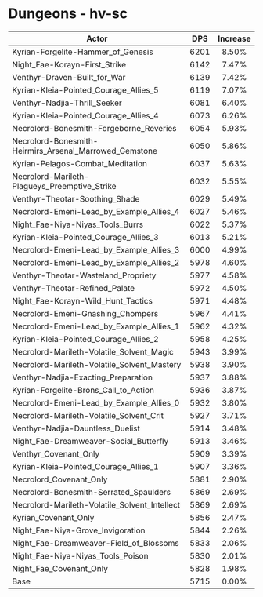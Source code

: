 # Dungeons - hv-sc
| Actor | DPS | Increase |
|---|:---:|:---:|
|Kyrian-Forgelite-Hammer_of_Genesis|6201|8.50%|
|Night_Fae-Korayn-First_Strike|6142|7.47%|
|Venthyr-Draven-Built_for_War|6139|7.42%|
|Kyrian-Kleia-Pointed_Courage_Allies_5|6119|7.07%|
|Venthyr-Nadjia-Thrill_Seeker|6081|6.40%|
|Kyrian-Kleia-Pointed_Courage_Allies_4|6073|6.26%|
|Necrolord-Bonesmith-Forgeborne_Reveries|6054|5.93%|
|Necrolord-Bonesmith-Heirmirs_Arsenal_Marrowed_Gemstone|6050|5.86%|
|Kyrian-Pelagos-Combat_Meditation|6037|5.63%|
|Necrolord-Marileth-Plagueys_Preemptive_Strike|6032|5.55%|
|Venthyr-Theotar-Soothing_Shade|6029|5.49%|
|Necrolord-Emeni-Lead_by_Example_Allies_4|6027|5.46%|
|Night_Fae-Niya-Niyas_Tools_Burrs|6022|5.37%|
|Kyrian-Kleia-Pointed_Courage_Allies_3|6013|5.21%|
|Necrolord-Emeni-Lead_by_Example_Allies_3|6000|4.99%|
|Necrolord-Emeni-Lead_by_Example_Allies_2|5978|4.60%|
|Venthyr-Theotar-Wasteland_Propriety|5977|4.58%|
|Venthyr-Theotar-Refined_Palate|5972|4.50%|
|Night_Fae-Korayn-Wild_Hunt_Tactics|5971|4.48%|
|Necrolord-Emeni-Gnashing_Chompers|5967|4.41%|
|Necrolord-Emeni-Lead_by_Example_Allies_1|5962|4.32%|
|Kyrian-Kleia-Pointed_Courage_Allies_2|5958|4.25%|
|Necrolord-Marileth-Volatile_Solvent_Magic|5943|3.99%|
|Necrolord-Marileth-Volatile_Solvent_Mastery|5938|3.90%|
|Venthyr-Nadjia-Exacting_Preparation|5937|3.88%|
|Kyrian-Forgelite-Brons_Call_to_Action|5936|3.87%|
|Necrolord-Emeni-Lead_by_Example_Allies_0|5932|3.80%|
|Necrolord-Marileth-Volatile_Solvent_Crit|5927|3.71%|
|Venthyr-Nadjia-Dauntless_Duelist|5914|3.48%|
|Night_Fae-Dreamweaver-Social_Butterfly|5913|3.46%|
|Venthyr_Covenant_Only|5909|3.39%|
|Kyrian-Kleia-Pointed_Courage_Allies_1|5907|3.36%|
|Necrolord_Covenant_Only|5881|2.90%|
|Necrolord-Bonesmith-Serrated_Spaulders|5869|2.69%|
|Necrolord-Marileth-Volatile_Solvent_Intellect|5869|2.69%|
|Kyrian_Covenant_Only|5856|2.47%|
|Night_Fae-Niya-Grove_Invigoration|5844|2.26%|
|Night_Fae-Dreamweaver-Field_of_Blossoms|5833|2.06%|
|Night_Fae-Niya-Niyas_Tools_Poison|5830|2.01%|
|Night_Fae_Covenant_Only|5828|1.98%|
|Base|5715|0.00%|
